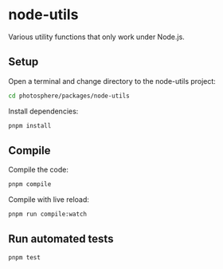 # node-utils

Various utility functions that only work under Node.js.

## Setup

Open a terminal and change directory to the node-utils project:

```bash
cd photosphere/packages/node-utils
```

Install dependencies:

```bash
pnpm install
```

## Compile

Compile the code:

```bash
pnpm compile
```

Compile with live reload:

```bash
pnpm run compile:watch
```

## Run automated tests

```bash
pnpm test
```
